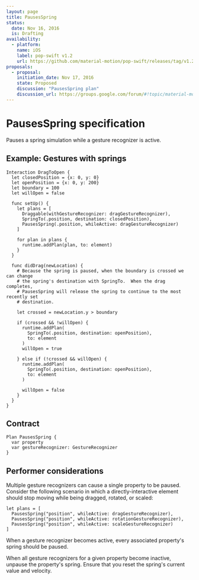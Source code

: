 ```yaml
---
layout: page
title: PausesSpring
status:
  date: Nov 16, 2016
  is: Drafting
availability:
  - platform:
    name: iOS
    label: pop-swift v1.2
    url: https://github.com/material-motion/pop-swift/releases/tag/v1.2.0
proposals:
  - proposal:
    initiation_date: Nov 17, 2016
    state: Proposed
    discussion: "PausesSpring plan"
    discussion_url: https://groups.google.com/forum/#!topic/material-motion/zBZ6D_uxHx4
---
```


# PausesSpring specification

Pauses a spring simulation while a gesture recognizer is active.

## Example: Gestures with springs

```
Interaction DragToOpen {
  let closedPosition = {x: 0, y: 0}
  let openPosition = {x: 0, y: 200}
  let boundary = 100
  let willOpen = false
  
  func setUp() {
    let plans = [
      Draggable(withGestureRecognizer: dragGestureRecognizer),
      SpringTo(.position, destination: closedPosition),
      PausesSpring(.position, whileActive: dragGestureRecognizer)
    ]
    
    for plan in plans {
      runtime.addPlan(plan, to: element)
    }
  }
  
  func didDrag(newLocation) {
    # Because the spring is paused, when the boundary is crossed we can change
    # the spring's destination with SpringTo.  When the drag completes,
    # PausesSpring will release the spring to continue to the most recently set 
    # destination.

    let crossed = newLocation.y > boundary

    if (crossed && !willOpen) {
      runtime.addPlan(
        SpringTo(.position, destination: openPosition),
        to: element
      )
      willOpen = true
      
    } else if (!crossed && willOpen) { 
      runtime.addPlan(
        SpringTo(.position, destination: openPosition),
        to: element
      )
      
      willOpen = false
    }
  }
}
```

## Contract

```
Plan PausesSpring {
  var property
  var gestureRecognizer: GestureRecognizer
}
```

## Performer considerations

Multiple gesture recognizers can cause a single property to be paused. Consider the following scenario in which a directly-interactive element should stop moving while being dragged, rotated, or scaled:

```
let plans = [
  PausesSpring("position", whileActive: dragGestureRecognizer),
  PausesSpring("position", whileActive: rotationGestureRecognizer),
  PausesSpring("position", whileActive: scaleGestureRecognizer)
]
```

When a gesture recognizer becomes active, every associated property's spring should be paused.

When all gesture recognizers for a given property become inactive, unpause the property's spring. Ensure that you reset the spring's current value and velocity.
